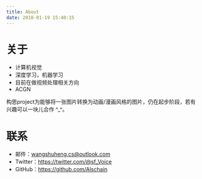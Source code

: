 ```yaml
---
title: About
date: 2018-01-19 15:40:15
---
```


# 关于

* 计算机视觉
* 深度学习，机器学习
* 目前在做视频处理相关方向
* ACGN

构思project为能够将一张图片转换为动画/漫画风格的图片，仍在起步阶段，若有兴趣可以一块儿合作 ^_^。



# 联系

* 邮件：wangshuheng.cs@outlook.com
* Twitter：https://twitter.com/@sf_Voice
* GitHub：https://github.com/Alschain
